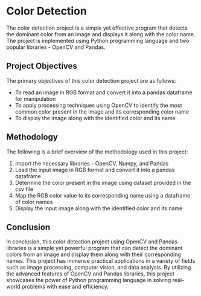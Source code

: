 # Color Detection

The color detection project is a simple yet effective program that detects the dominant color from an image and displays it along with the color name. The project is implemented using Python programming language and two popular libraries - OpenCV and Pandas.

## Project Objectives

The primary objectives of this color detection project are as follows:

*   To read an image in RGB format and convert it into a pandas dataframe for manipulation
*   To apply processing techniques using OpenCV to identify the most common color present in the image and its corresponding color name
*   To display the image along with the identified color and its name

## Methodology

The following is a brief overview of the methodology used in this project:

1.  Import the necessary libraries - OpenCV, Numpy, and Pandas
2.  Load the input image in RGB format and convert it into a pandas dataframe
3.  Determine the color present in the image using dataset provided in the csv file
4.  Map the RGB color value to its corresponding name using a dataframe of color names
5.  Display the input image along with the identified color and its name

## Conclusion

In conclusion, this color detection project using OpenCV and Pandas libraries is a simple yet powerful program that can detect the dominant colors from an image and display them along with their corresponding names. This project has immense practical applications in a variety of fields such as image processing, computer vision, and data analysis. By utilizing the advanced features of OpenCV and Pandas libraries, this project showcases the power of Python programming language in solving real-world problems with ease and efficiency.

